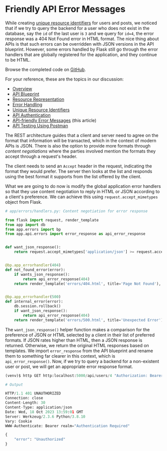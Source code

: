 # Friendly API Error Messages

While creating [unique resource identifiers](/api_flask/04_unique_resource_identifiers.md#retrieve-a-user-and-a-post) for users and posts, we noticed that if we try to query the backend for a user who does not exist in the database, say the `id` of the last user is `3` and we query for `id=4`, the error response was a 404 Not Found error in HTML format. The nice thing about APIs is that such errors can be overridden with JSON versions in the API blueprint. However, some errors handled by Flask still go through the error handlers that are globally registered for the application, and they continue to be HTML.

Browse the completed code on [GitHub](https://github.com/GitauHarrison/api_in_flask/tree/v8.0.0-api-friendly-error-response).

For your reference, these are the topics in our discussion:

- [Overview](00_overview.md)
- [API Blueprint](01_api_blueprint.md)
- [Resource Representation](02_resource_representation.md)
- [Error Handling](03_error_handling.md)
- [Unique Resource Identifiers](04_unique_resource_identifiers.md)
- [API Authentication](05_api_authentication.md)
- [API-friendly Error Messages](06_api_friendly_error_messages.md) (this article)
- [API Testing Using Postman](07_api_testing_postman.md)


The REST architecture guides that a client and server need to agree on the format that information will be transacted, which in the context of modern APIs is JSON. There is also the option to provide more formats through _content negotiations_ where the parties involved mention the formats they accept through a request's header.

The client needs to send an `Accept` header in the request, indicating the format they would prefer. The server then looks at the list and responds using the best format it supports from the list offered by the client.

What we are going to do now is modify the global application error handlers so that they use content negotiation to reply in HTML or JSON according to a client's preference. We can achieve this using `request.accept_mimetypes` object from Flask.

```python
# app/errors/handlers.py: Content negotiation for error response

from flask import request, render_template
from app import db
from app.errors import bp
from app.api.errors import error_response as api_error_response


def want_json_response():
    return request.accept_mimetypes['application/json'] >= request.accept_mimetypes['text/html']


@bp.app_errorhandler(404)
def not_found_error(error):
    if wants_json_response():
        return api_error_response(404)
    return render_template('errors/404.html', title='Page Not Found'), 404


@bp.app_errorhandler(500)
def internal_error(error):
    db.session.rollback()
    if want_json_response():
        return api_error_response(404)
    return render_template('errors/500.html', title='Unexpected Error'), 500

```

The `want_json_response()` helper function makes a comparison for the preference of JSON or HTML selected by a client in their list of preferred formats. If JSON rates higher than HTML, then a JSON response is returned. Otherwise, we return the original HTML responses based on templates. We import `error_response` from the API blueprint and rename them to something far clearer in this context, which is `api_error_response()`. Now, if we try to query a backend for a non-existent user or post, we will get an appropriate error response format.

```python
(venv)$ http GET http:localhost:5000/api/users/4 "Authorization: Bearer S4ut_MoQzn6a8iY5yoLGGg"

# Output

HTTP/1.1 401 UNAUTHORIZED
Connection: close
Content-Length: 30
Content-Type: application/json
Date: Wed, 18 Oct 2023 13:59:01 GMT
Server: Werkzeug/2.3.6 Python/3.8.10
Vary: Cookie
WWW-Authenticate: Bearer realm="Authentication Required"

{
    "error": "Unauthorized"
}
```